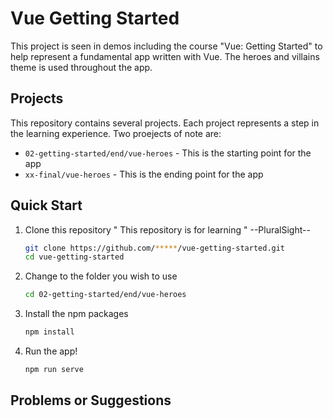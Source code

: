# Vue Getting Started

This project is seen in demos including the course "Vue: Getting Started" to help represent a fundamental app written with Vue. The heroes and villains theme is used throughout the app.


## Projects

This repository contains several projects. Each project represents a step in the learning experience. Two proejects of note are:

- `02-getting-started/end/vue-heroes` - This is the starting point for the app
- `xx-final/vue-heroes` - This is the ending point for the app


## Quick Start

1. Clone this repository
" This repository is for learning " --PluralSight--
   ```bash
   git clone https://github.com/*****/vue-getting-started.git
   cd vue-getting-started
   ```

1. Change to the folder you wish to use

   ```bash
   cd 02-getting-started/end/vue-heroes
   ```

1. Install the npm packages

   ```bash
   npm install
   ```

1. Run the app!

   ```bash
   npm run serve
   ```

## Problems or Suggestions
